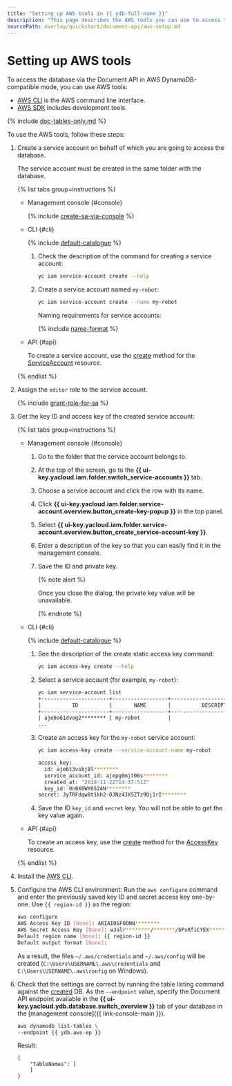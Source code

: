 ```yaml
---
title: "Setting up AWS tools in {{ ydb-full-name }}"
description: "This page describes the AWS tools you can use to access the database via the Document API in the AWS DynamoDB compatibility mode."
sourcePath: overlay/quickstart/document-api/aws-setup.md
---
```

# Setting up AWS tools

To access the database via the Document API in AWS DynamoDB-compatible mode, you can use AWS tools:

* [AWS CLI](https://aws.amazon.com/cli/) is the AWS command line interface.
* [AWS SDK](https://aws.amazon.com/tools/#sdk) includes development tools.

{% include [doc-tables-only.md](../../_includes/doc-tables-only.md) %}

To use the AWS tools, follow these steps:

1. Create a service account on behalf of which you are going to access the database.

   The service account must be created in the same folder with the database.

   {% list tabs group=instructions %}

   - Management console {#console}

      {% include [create-sa-via-console](../../../_includes/iam/create-sa-via-console.md) %}

   - CLI {#cli}

      {% include [default-catalogue](../../../_includes/default-catalogue.md) %}

      1. Check the description of the command for creating a service account:

         ```bash
         yc iam service-account create --help
         ```

      1. Create a service account named `my-robot`:

         ```bash
         yc iam service-account create --name my-robot
         ```

         Naming requirements for service accounts:

         {% include [name-format](../../../_includes/name-format.md) %}

   - API {#api}

      To create a service account, use the [create](../../../iam/api-ref/ServiceAccount/create.md) method for the [ServiceAccount](../../../iam/api-ref/ServiceAccount/index.md) resource.

   {% endlist %}

1. Assign the `editor` role to the service account.

   {% include [grant-role-for-sa](../../../_includes/iam/grant-role-for-sa.md) %}

1. Get the key ID and access key of the created service account:

   {% list tabs group=instructions %}

   - Management console {#console}

      1. Go to the folder that the service account belongs to.
      1. At the top of the screen, go to the **{{ ui-key.yacloud.iam.folder.switch_service-accounts }}** tab.
      1. Choose a service account and click the row with its name.
      1. Click **{{ ui-key.yacloud.iam.folder.service-account.overview.button_create-key-popup }}** in the top panel.
      1. Select **{{ ui-key.yacloud.iam.folder.service-account.overview.button_create_service-account-key }}**.
      1. Enter a description of the key so that you can easily find it in the management console.
      1. Save the ID and private key.

         {% note alert %}

         Once you close the dialog, the private key value will be unavailable.

         {% endnote %}

   - CLI {#cli}

      {% include [default-catalogue](../../../_includes/default-catalogue.md) %}

      1. See the description of the create static access key command:

         ```bash
         yc iam access-key create --help
         ```

      1. Select a service account (for example, `my-robot`):

         ```bash
         yc iam service-account list
         +----------------------+------------------+-------------------------------+
         |          ID          |       NAME       |          DESCRIPTION          |
         +----------------------+------------------+-------------------------------+
         | aje6o61dvog2******** | my-robot         |                               |
         ...
         ```

      1. Create an access key for the `my-robot` service account:

         ```bash
         yc iam access-key create --service-account-name my-robot

         access_key:
           id: aje6t3vsbj8l********
           service_account_id: ajepg0mjt06s********
           created_at: "2018-11-22T14:37:51Z"
           key_id: 0n8X6WY6S24N********
         secret: JyTRFdqw8t1kh2-OJNz4JX5ZTz9Dj1rI********
         ```

      1. Save the ID `key_id` and `secret` key. You will not be able to get the key value again.

   - API {#api}

      To create an access key, use the [create](../../../iam/api-ref/AccessKey/create.md) method for the [AccessKey](../../../iam/api-ref/AccessKey/index.md) resource.

   {% endlist %}

1. Install the [AWS CLI](https://aws.amazon.com/cli/).
1. Configure the AWS CLI environment: Run the `aws configure` command and enter the previously saved key ID and secret access key one-by-one. Use `{{ region-id }}` as the region:

   ```bash
   aws configure
   AWS Access Key ID [None]: AKIAIOSFODNN********
   AWS Secret Access Key [None]: wJalr********/*******/bPxRfiCYEX********
   Default region name [None]: {{ region-id }}
   Default output format [None]:
   ```

   As a result, the files `~/.aws/credentials` and `~/.aws/config` will be created (`C:\Users\USERNAME\.aws\credentials` and `C:\Users\USERNAME\.aws\config` on Windows).
1. Check that the settings are correct by running the table listing command against the [created](../../operations/manage-databases.md) DB. As the `--endpoint` value, specify the Document API endpoint available in the **{{ ui-key.yacloud.ydb.database.switch_overview }}** tab of your database in the [management console]({{ link-console-main }}).

   ```bash
   aws dynamodb list-tables \
   --endpoint {{ ydb.aws-ep }}
   ```

   Result:

   ```text
   {
       "TableNames": [
       ]
   }
   ```
